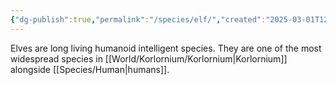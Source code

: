 ```yaml
---
{"dg-publish":true,"permalink":"/species/elf/","created":"2025-03-01T12:54:48.413-07:00"}
---
```



Elves are long living humanoid intelligent species. They are one of the most widespread species in [[World/Korlornium/Korlornium\|Korlornium]] alongside [[Species/Human\|humans]]. 